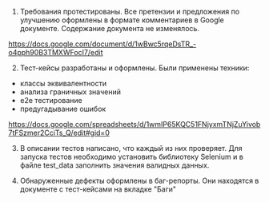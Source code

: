 1. Требования протестированы. Все претензии и предложения по улучшению оформлены в формате комментариев в Google документе. Содержание документа не изменялось. 

https://docs.google.com/document/d/1wBwc5rqeDsTR_-o4pph90B3TMXWFocI7/edit

2. Тест-кейсы разработаны и оформлены. Были применены техники: 
- классы эквивалентности 
- анализа граничных значений 
- e2e тестирование
- предугадывание ошибок

https://docs.google.com/spreadsheets/d/1wmIP65KQC51FNjyxmTNjZuYivob7tFSzmer2CciTs_Q/edit#gid=0

3. В описании тестов написано, что каждый из них проверяет. Для запуска тестов необходимо установить библиотеку Selenium и в файле test_data заполнить значения валидных данных. 

4. Обнаруженные дефекты оформлены в баг-репорты. Они находятся в документе с тест-кейсами на вкладке "Баги"
